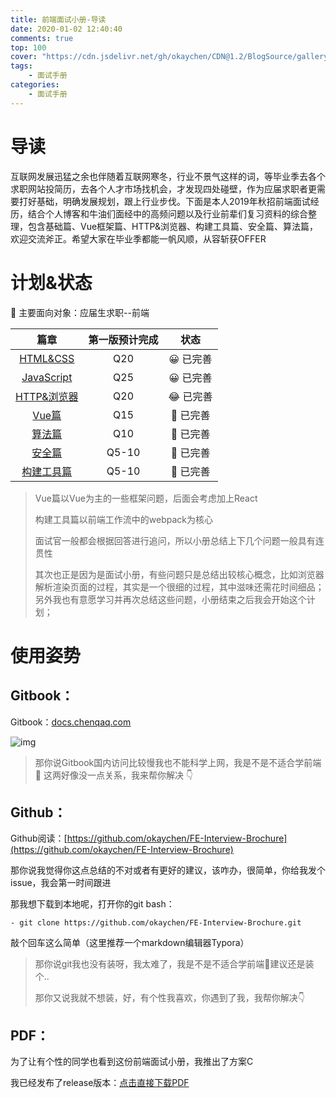 ```yaml
---
title: 前端面试小册-导读
date: 2020-01-02 12:40:40
comments: true
top: 100
cover: "https://cdn.jsdelivr.net/gh/okaychen/CDN@1.2/BlogSource/gallery/thumb_015.jpg"
tags:
    - 面试手册
categories:
    - 面试手册
---
```


# 导读

互联网发展迅猛之余也伴随着互联网寒冬，行业不景气这样的词，等毕业季去各个求职网站投简历，去各个人才市场找机会，才发现四处碰壁，作为应届求职者更需要打好基础，明确发展规划，跟上行业步伐。下面是本人2019年秋招前端面试经历，结合个人博客和牛油们面经中的高频问题以及行业前辈们复习资料的综合整理，包含基础篇、Vue框架篇、HTTP&浏览器、构建工具篇、安全篇、算法篇，欢迎交流斧正。希望大家在毕业季都能一帆风顺，从容斩获OFFER

# 计划&状态

🤤 主要面向对象：应届生求职--前端

|   篇章  | 第一版预计完成 |  状态  |
| :----------------------------------: | :------------: | :----------------------: |
| [HTML&CSS](https://github.com/okaychen/FE-Interview-Questions/blob/master/html-and-css.md) |      Q20       | 😀 已完善 |
| [JavaScript](https://github.com/okaychen/FE-Interview-Questions/blob/master/javascript.md) |      Q25       | 😀 已完善 |
| [HTTP&浏览器](https://github.com/okaychen/FE-Interview-Questions/blob/master/http.md) |      Q20       |        😂 已完善 |
| [Vue篇](https://github.com/okaychen/FE-Interview-Brochure/blob/master/vue.md) |      Q15       |   🤔 已完善  |
| [算法篇](https://github.com/okaychen/FE-Interview-Brochure/blob/master/algorithm.md)  |    Q10     |  🤔 已完善  |
| [安全篇](https://github.com/okaychen/FE-Interview-Brochure/blob/master/security.md)  |     Q5-10      |     🤔 已完善    |
| [构建工具篇](https://github.com/okaychen/FE-Interview-Brochure/blob/master/webpack.md)  |     Q5-10      |   🤔 已完善  |

> Vue篇以Vue为主的一些框架问题，后面会考虑加上React
>
> 构建工具篇以前端工作流中的webpack为核心
>
> 面试官一般都会根据回答进行追问，所以小册总结上下几个问题一般具有连贯性
> 
> 其次也正是因为是面试小册，有些问题只是总结出较核心概念，比如浏览器解析渲染页面的过程，其实是一个很细的过程，其中滋味还需花时间细品；另外我也有意愿学习并再次总结这些问题，小册结束之后我会开始这个计划；

# 使用姿势

## Gitbook：

Gitbook：[docs.chenqaq.com](https://docs.chenqaq.com/)

![img](https://blobscdn.gitbook.com/v0/b/gitbook-28427.appspot.com/o/assets%2F-Lw7LsePj3e23XxNTaOL%2F-LxFaiAEGtIYHqghgzY-%2F-LxFapLtBjjQtFRYAza4%2Fimage.png?alt=media&token=edcec005-b2a3-4851-968a-0809754a18b5)

> 那你说Gitbook国内访问比较慢我也不能科学上网，我是不是不适合学前端 🤣 这两好像没一点关系，我来帮你解决 👇

## Github：‌

Github阅读：[https://github.com/okaychen/FE-Interview-Brochure](https://github.com/okaychen/FE-Interview-Brochure)

那你说我觉得你这点总结的不对或者有更好的建议，该咋办，很简单，你给我发个issue，我会第一时间跟进

那我想下载到本地呢，打开你的git bash：

```
- git clone https://github.com/okaychen/FE-Interview-Brochure.git
```

敲个回车这么简单（这里推荐一个markdown编辑器Typora）

> 那你说git我也没有装呀，我太难了，我是不是不适合学前端🤣建议还是装个..
>
> 那你又说我就不想装，好，有个性我喜欢，你遇到了我，我帮你解决👇

## PDF：

为了让有个性的同学也看到这份前端面试小册，我推出了方案C‌

我已经发布了release版本：[点击直接下载PDF](https://github.com/okaychen/FE-Interview-Questions/releases/download/v0.0.1/FE-Interview-Brochure_0.0.1.pdf)